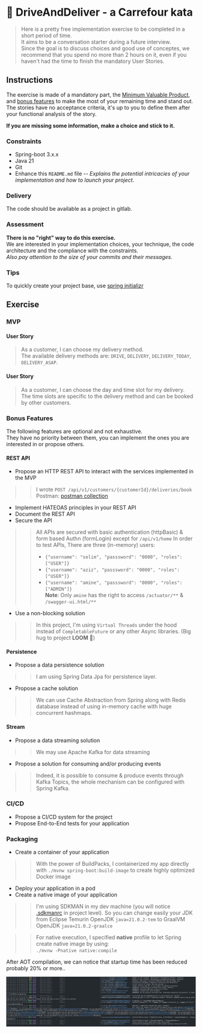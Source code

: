 # 🚚 DriveAndDeliver - a Carrefour kata

> Here is a pretty free implementation exercise to be completed in a short period of time.\
> It aims to be a conversation starter during a future interview.\
> Since the goal is to discuss choices and good use of conceptes, we recommend that you spend no more than 2 hours on it, even if you haven't had the time to finish the mandatory User Stories. 

## Instructions
The exercise is made of a mandatory part, the [Minimum Valuable Product](#mvp), and [bonus features](#features-bonus) to make the most of your remaining time and stand out.\
The stories have no acceptance criteria, it's up to you to define them after your functional analysis of the story.

**If you are missing some information, make a choice and stick to it.**

### Constraints
- Spring-boot 3.x.x
- Java 21
- Git
- Enhance this `README.md` file -- _Explains the potential intricacies of your implementation and how to launch your project_.

### Delivery
The code should be available as a project in gitlab.

### Assessment
**There is no "right" way to do this exercise.**\
We are interested in your implementation choices, your technique, the code architecture and the compliance with the constraints.\
_Also pay attention to the size of your commits and their messages._

### Tips
To quickly create your project base, use [spring initializr](https://start.spring.io/)

## Exercise
### MVP
#### User Story
> As a customer, I can choose my delivery method.\
> The available delivery methods are: `DRIVE`, `DELIVERY`, `DELIVERY_TODAY`, `DELIVERY_ASAP`.

#### User Story
> As a customer, I can choose the day and time slot for my delivery.\
> The time slots are specific to the delivery method and can be booked by other customers.

### Bonus Features
The following features are optional and not exhaustive.\
They have no priority between them, you can implement the ones you are interested in or propose others.

#### REST API
- Propose an HTTP REST API to interact with the services implemented in the MVP

>> I wrote `POST /api/v1/customers/{customerId}/deliveries/book` \
>> Postman: [postman collection](drive-and-delivery.postman_collection.json)

- Implement HATEOAS principles in your REST API
- Document the REST API
- Secure the API

>> All APIs are secured with basic authentication (httpBasic) & form based Authn (formLogin) except for `/api/v1/home`
>> In order to test APIs, There are three (in-memory) users:
>> * `{"username": "selim", "passsword": "0000", "roles": ["USER"]}`
>> * `{"username": "aziz", "passsword": "0000", "roles": ["USER"]}`
>> * `{"username": "amine", "passsword": "0000", "roles": ["ADMIN"]}` \
>> **Note**: Only `amine` has the right to access `/actuator/**` & `/swagger-ui.html/**`

- Use a non-blocking solution

>> In this project, I'm using `Virtual Threads` under the hood instead of `CompletableFuture` or any other Async libraries.
(Big hug to project **LOOM** 🤗)
#### Persistence
- Propose a data persistence solution

>> I am using Spring Data Jpa for persistence layer.

- Propose a cache solution

>> We can use Cache Abstraction from Spring along with Redis database instead of using in-memory cache with huge concurrent hashmaps.

#### Stream
- Propose a data streaming solution

>> We may use Apache Kafka for data streaming

- Propose a solution for consuming and/or producing events

>> Indeed, it is possible to consume & produce events through Kafka Topics, the whole mechanism can be configured with Spring Kafka.

### CI/CD
- Propose a CI/CD system for the project
- Propose End-to-End tests for your application

### Packaging
- Create a container of your application

>> With the power of BuildPacks, I containerized my app directly with `./mvnw spring-boot:build-image` to create highly optimized Docker image

- Deploy your application in a pod
- Create a native image of your application

>>I'm using SDKMAN in my dev machine (you will notice [.sdkmanrc](.sdkmanrc) in project level).
> So you can change easily your JDK from Eclipse Temurin OpenJDK `java=21.0.2-tem` to GraalVM OpenJDK `java=21.0.2-graalce`

>> For native execution, I specified **native** profile to let Spring create native image by using: \
> `./mvnw -Pnative native:compile`


After AOT compilation, we can notice that startup time has been reduced probably 20% or more..

![alt text](startup-time.png)